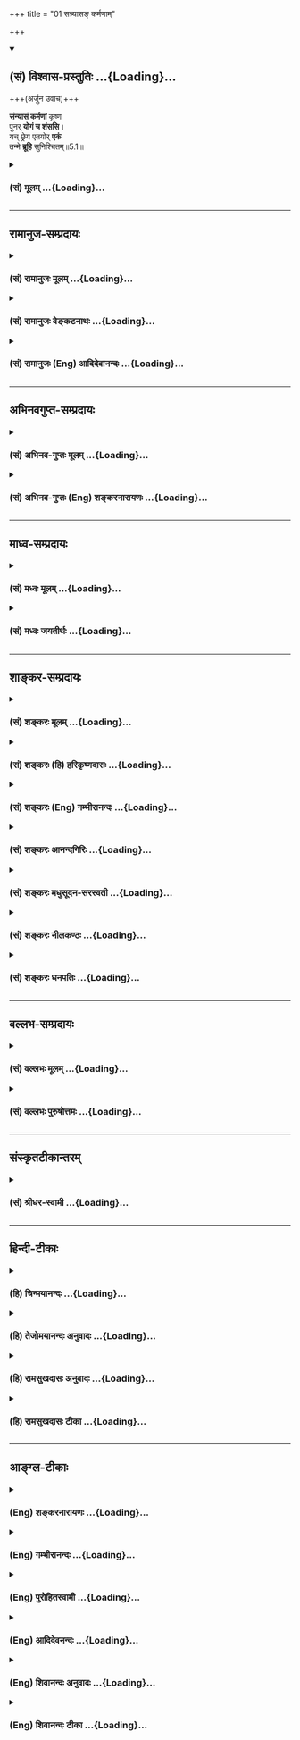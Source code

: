 +++
title = "01 सन्न्यासङ् कर्मणाम्"

+++
<div class="js_include" newlevelforh1="2" title="(सं) विश्वास-प्रस्तुतिः" unfilled url="/mahAbhAratam/shlokashaH/06-bhIShma-parva/03-bhagavad-gItA-parva/saMskRtam/vishvAsa-prastutiH/05_karma-saMnyAsa-yogaH/01_sannyAsa~N_karmaN.md">
<details open><summary><h2>(सं) विश्वास-प्रस्तुतिः ...{Loading}...</h2></summary>

+++(अर्जुन उवाच)+++

**संन्यासं कर्मणां** कृष्ण  
पुनर् **योगं च शंससि**।  
यच् छ्रेय एतयोर् **एकं**  
तन्मे **ब्रूहि** सुनिश्चितम्॥5.1॥
</details>
</div>
<div class="js_include collapsed" newlevelforh1="3" title="(सं) मूलम्" unfilled url="/mahAbhAratam/shlokashaH/06-bhIShma-parva/03-bhagavad-gItA-parva/saMskRtam/mUlam/05_karma-saMnyAsa-yogaH/01_sannyAsa~N_karmaN.md">
<details><summary><h3>(सं) मूलम् ...{Loading}...</h3></summary>

अर्जुन उवाच  
संन्यासं कर्मणां कृष्ण पुनर्योगं च शंससि।  
यच्छ्रेय एतयोरेकं तन्मे ब्रूहि सुनिश्चितम्।।5.1।।
</details>
</div>


_________________
## रामानुज-सम्प्रदायः
<div class="js_include collapsed" newlevelforh1="3" title="(सं) रामानुजः मूलम्" unfilled url="/mahAbhAratam/shlokashaH/06-bhIShma-parva/03-bhagavad-gItA-parva/saMskRtam/rAmAnujaH/mUlam/05_karma-saMnyAsa-yogaH/01_sannyAsa~N_karmaN.md">
<details><summary><h3>(सं) रामानुजः मूलम् ...{Loading}...</h3></summary>

चतुर्थे ऽध्याये कर्मयोगस्य ज्ञानाकारतापूर्वकस्वरूपभेदो ज्ञानांशस्य च प्राधान्यम् उक्तम्; ज्ञानयोगाधिकारिणो ऽपि कर्मयोगस्यान्तर्गतात्मज्ञानत्वाद् अप्रमादत्वात् सुकरत्वान् निरपेक्षत्वाच् च ज्यायस्त्वं तृतीय एवोक्तम् । इदानीं कर्मयोगस्यात्मप्राप्तिसाधनत्वे ज्ञाननिष्ठायाश् शैघ्र्यं कर्मयोगान्तर्गताकर्ट्र्त्वानुसन्धानप्रकारं च प्रतिपाद्य तन्मूलं ज्ञानं च विशोध्यते ॥  

।।5.1।। अर्जुन उवाच **कर्मणां सन्यासं** ज्ञानयोगं **पुनः** कर्म**योगं च
शंससि।** एतद् उक्तं भवति द्वितीये अध्यायेमुमुक्षोः प्रथमं कर्मयोग एव
कार्यः कर्मयोगेन मृदितान्तःकरणकषायस्य ज्ञानयोगेन आत्मदर्शनं कार्यम् इति
प्रतिपाद्य पुनः तृतीयचतुर्थयोःज्ञानयोगाधिकारदशाम् आपन्नस्य अपि
कर्मनिष्ठा एव ज्यायसी सा एव ज्ञाननिष्ठानिरपेक्षा आत्मप्राप्त्येकसाधनम्
इति कर्मनिष्ठां प्रशंससि इति। तत्र **एतयोः** ज्ञानयोगकर्मयोगयोः
आत्मप्राप्तिसाधनभावे **यद् एकं** सौकर्यात् शैघ्र्यात् च **श्रेयः**
श्रेष्ठम् इति **सुनिश्चितम् तत् मे ब्रूहि।**

</details>
</div>
<div class="js_include collapsed" newlevelforh1="3" title="(सं) रामानुजः वेङ्कटनाथः" unfilled url="/mahAbhAratam/shlokashaH/06-bhIShma-parva/03-bhagavad-gItA-parva/saMskRtam/rAmAnujaH/venkaTanAthaH/05_karma-saMnyAsa-yogaH/01_sannyAsa~N_karmaN.md">
<details><summary><h3>(सं) रामानुजः वेङ्कटनाथः ...{Loading}...</h3></summary>

  
  
।।5.1।। अथ पञ्चमस्यांशतस्तृतीयचतुर्थाभ्यां
सङ्गतिप्रदर्शनायोक्तानुक्तांशविवेकेन पञ्चमस्यानुक्तांशे
तात्पर्यप्रदर्शनाय चाह चतुर्थेऽध्याय इति। कर्मयोगस्य ज्ञानाकारतेत्यादिकं
चतुर्थाध्यायप्रधानार्थोऽयमिति द्योतनार्थं सङ्गतिप्रदेशप्रदर्शनार्थं
च। तृतीय एवेति कर्तव्यतोपदेशलक्षण एवेत्यर्थः। पञ्चमार्थमाह इदानीमिति।
अत्रैवं सङ्ग्रहश्लोकः कर्मयोगस्य सौकर्यं शैघ्र्यं काश्चन तद्विधाः।
ब्रह्मज्ञानप्रकारश्च पञ्चमाध्याय उच्यते गी.सं.9 इति। अत्रसौकर्यं
शैघ्र्यं इति सङ्गृहीतत्वेऽपि भाष्ये शैघ्र्यमात्रवचनं सौकर्यस्य
तृतीयाध्यायोक्तस्यैवानुवादः पञ्चमे शैघ्र्यौपयिकतया क्रियत इति
ज्ञापनार्थम् शैघ्र्यं तु तत्रानुक्तत्वादत्र साक्षात्प्रतिपाद्यम्। काश्चन
तद्विधाःब्रह्मज्ञानप्रकारश्च इत्युभयोर्व्याख्यानरूपेणकर्मयोगेत्यादिना
तृतीयचतुर्थाभ्यामंशतः सङ्गतिरुक्ता भवति। ज्ञाननिष्ठाया इति पञ्चमी।
तत्रप्रकारशब्देनविशोध्यत इति वचनाच्चानुक्तांशतात्पर्येणापौनरुक्त्यं
दर्शितम्। तन्मूलं ज्ञानमिति विपाकदशापन्नज्ञानं विवक्षितम्।  
  
अथतद्विद्धि प्रणिपातेन 4।34 इत्येतदनुसन्दधानोऽनुक्तमपेक्षितमंशं
सञ्चिज्ञासुरुक्तमेवार्थं परिपृच्छन्नर्जुन उवाचसन्न्यासं इति।
सन्न्यासयोगशब्दावत्र प्रकृतवक्ष्यमाणसाङ्ख्ययोगविषयतया
नाथान्तरपरावित्यभिप्रायेणाह कर्मणां सन्न्यासं ज्ञानयोगमिति।
कर्मणामित्येतदुभयान्वितम्। ननु कर्मयोगस्य त्याज्यत्वं क्वचिदपि नोक्तम्
प्रत्युत तदेवोपादेयतया प्रपञ्चितम् न च ज्ञानयोगस्य प्रशंसा क्वापि कृता
येनसन्न्यासं৷৷.योगं च शंससि इत्युच्यते उभयोः प्रशंसने कृतेऽपि विकल्प
इत्येव मन्तव्यं न पुनरन्यतराधिक्यप्रश्नावकाश इत्यत्राह
एतदुक्तमिति। प्रतिपाद्येत्यन्तेनसन्न्यासं कर्मणाम् इत्यस्याभिप्रायो
विवृतः। कषायनिवृत्त्यर्थः कर्मयोगः तन्निवृत्तौ कर्मयोगं परित्यज्य
ज्ञानयोग उपादेयः अतो ज्ञानयोग एवात्मदर्शने साक्षात्साधनमिति द्वितीये
प्रतिपादितमिति भावः। पूर्वं सन्न्यस्तस्य पुनर्योगं शंससीति
भ्रमव्युदासायशंससि इत्यनेन पुनःशब्दान्वयमाह तृतीयचतुर्थयोरिति। द्वितीये
इत्येतत्तृतीयचतुर्थयोः इत्येतच्च भाष्यकारैः स्वानुसन्धानेनोक्तम् न
पुनरर्जुनवाक्यानुकारः। अत्र मृदितकषायस्य
कर्मयोगस्त्याज्यश्चेत्कथमुपादेयः ज्ञानयोगस्य दर्शनसाधनत्वे कथमव्यवधानेन
तत्सम्भव इति भावः। कर्म ज्यायो ह्यकर्मणः 3।8 इति ज्यायस्त्वेन
शंसनमित्यभिप्रायेणाहप्रशंससीति। तत्रेति द्वयोरप्यव्यवहितसाधनत्वे
विवक्षिते इत्यर्थः। एतयोरित्यत्र निर्धारितान्यतरविषय एकशब्दः। तत्र
सामान्याकारविवक्षया नपुंसकत्वं श्रेयश्शब्दविशेषणतया
वा। सौकर्याच्छैघ्र्याच्चेति फलस्यैकत्वात्तन्निबन्धनं
श्रैष्ठ्यमिहायुक्तमिति भावः। श्रेयः सुनिश्चितमित्यन्वयः। श्रेयस्त्वेन
सुनिश्चितमित्यर्थः। क्रियाविशेषणत्वं तु
निरर्थकमित्यभिप्रायेणाहश्रेष्ठमिति। सुनिश्चितमिति श्रेयश्शब्दस्य
फलादिष्वपि प्रयोगप्राचुर्यात्तद्व्युदासाय तारतम्यप्रश्नानुगुण्येन
प्रकृतिप्रत्ययार्थव्यञ्जनाय श्रेष्ठशब्देन व्याख्यातम्।
अत्रैकफलसाधनत्वाद्विकल्पे प्राप्ते सौकर्यादिगुणयोगाच्छ्रेयस्त्वोक्तिः।  
  

</details>
</div>
<div class="js_include collapsed" newlevelforh1="3" title="(सं) रामानुजः (Eng) आदिदेवानन्दः" unfilled url="/mahAbhAratam/shlokashaH/06-bhIShma-parva/03-bhagavad-gItA-parva/saMskRtam/rAmAnujaH/english/AdidevAnandaH/05_karma-saMnyAsa-yogaH/01_sannyAsa~N_karmaN.md">
<details><summary><h3>(सं) रामानुजः (Eng) आदिदेवानन्दः ...{Loading}...</h3></summary>

5.1 Arjuna said 'You praise the renunciation of actions, i.e., Jnana
Yoga at one time, and next Karma Yoga'. This is what is objected to: In
the second chapter, you have said that Karma Yoga alone should be
practised first by an aspirant for release; and that the vision of the
self should be achieved by means of Jnana Yoga by one whose mind has its
blemishes washed away by Karma Yoga. Again, in the third and fourth
chapters, you have praised Karma Yoga or devotion to Karma as better
than Jnana Yoga even for one who has attained the stage of Jnana Yoga,
and that, as a means of attaining the self, it (Karma Yoga) is
independent of Jnana Yoga. Therefore, of these two, Jnana Yoga and Karma
Yoga - tell me precisely which by itself is superior, i.e., most
excellent, being more easy to practise, and icker to confer the vision
of the self.

</details>
</div>


_________________
## अभिनवगुप्त-सम्प्रदायः
<div class="js_include collapsed" newlevelforh1="3" title="(सं) अभिनव-गुप्तः मूलम्" unfilled url="/mahAbhAratam/shlokashaH/06-bhIShma-parva/03-bhagavad-gItA-parva/saMskRtam/abhinava-guptaH/mUlam/05_karma-saMnyAsa-yogaH/01_sannyAsa~N_karmaN.md">
<details><summary><h3>(सं) अभिनव-गुप्तः मूलम् ...{Loading}...</h3></summary>

।।5.1।। संन्यासमिति। संन्यासः प्रधानम् पुनः योगः इति ससंशयस्य प्रश्नः।

</details>
</div>
<div class="js_include collapsed" newlevelforh1="3" title="(सं) अभिनव-गुप्तः (Eng) शङ्करनारायणः" unfilled url="/mahAbhAratam/shlokashaH/06-bhIShma-parva/03-bhagavad-gItA-parva/saMskRtam/abhinava-guptaH/english/shankaranArAyaNaH/05_karma-saMnyAsa-yogaH/01_sannyAsa~N_karmaN.md">
<details><summary><h3>(सं) अभिनव-गुप्तः (Eng) शङ्करनारायणः ...{Loading}...</h3></summary>

5.1 Samnyasam etc. Is renunciation superior or Yoga ; this is the estion
of the doubting person (Arjuna).

</details>
</div>


_________________
## माध्व-सम्प्रदायः
<div class="js_include collapsed" newlevelforh1="3" title="(सं) मध्वः मूलम्" unfilled url="/mahAbhAratam/shlokashaH/06-bhIShma-parva/03-bhagavad-gItA-parva/saMskRtam/madhvaH/mUlam/05_karma-saMnyAsa-yogaH/01_sannyAsa~N_karmaN.md">
<details><summary><h3>(सं) मध्वः मूलम् ...{Loading}...</h3></summary>

।।5.1।। तृतीयाध्यायोक्तमेव कर्मयोगं
प्रपञ्चयत्यनेनाध्यायेनयदृच्छालाभसन्तुष्टः 4।22 इत्यादिसन्न्यासंकुरु
कर्मैव 4।15 इत्यादि कर्मयोगं च। नियमनादिना सकललोककर्षणात्कृष्णः।
तच्चोक्तम् यतः कर्षसि देवेश नियम्य सकलं जगत्। अतो वदन्ति मुनयः कृष्णं
त्वां ब्रह्मवादिनः इति महाकौर्मे। सन्न्यासशब्दार्थं भगवानेव वक्ष्यति।
अयं प्रश्नाशयः यदि सन्न्यासः श्रेयोऽधिकः स्यात् तर्हि
सन्न्यासस्येषद्विरोधि युद्धमिति।

</details>
</div>
<div class="js_include collapsed" newlevelforh1="3" title="(सं) मध्वः जयतीर्थः" unfilled url="/mahAbhAratam/shlokashaH/06-bhIShma-parva/03-bhagavad-gItA-parva/saMskRtam/madhvaH/jayatIrthaH/05_karma-saMnyAsa-yogaH/01_sannyAsa~N_karmaN.md">
<details><summary><h3>(सं) मध्वः जयतीर्थः ...{Loading}...</h3></summary>

।।5.1।। पूर्वसङ्गतत्वेनैतदध्यायप्रतिपादनमर्थमाह **तृतीये**ति। कर्मयोगो
नाम कर्माणि कृत्वा तेषां ब्रह्मात्मकत्वज्ञानमिति कश्चित्
तद्व्यावर्तयितुमेवशब्दः। फलकामनादित्यागेनेश्वरार्पणबुद्ध्या
वर्णाश्रमविहितकर्मानुष्ठानमेव कर्मयोगोऽत्र प्रपञ्च्यते तस्यैव
पूर्वमुक्तत्वात् नान्यः तस्याप्रकृत्वात्। द्व्यंशश्चायं कर्मयोगः
कामादिवर्जनमीश्वरार्पणबुद्ध्या कर्मानुष्ठानं चेति। तत्राद्यं
सन्न्यासशब्दोक्तम् द्वितीयमुपचारेण कर्मयोगशब्दोक्तम् तदभिप्रायेण
योगसन्न्यासयोर्लक्षणं स्पष्टयतीत्यन्यत्रोक्तमिति **सन्न्यासमित्या**दिना।
कुत्रोक्तमर्जुनोऽनुवदति इत्यत आह **यदृच्छे**ति। कर्मयोगं इति वदताकर्मणां
इत्येतद्योगशब्देन सम्बध्यत इत्युक्तं भवति। तथा चकर्मणां सन्न्यासं त्यागं
इति व्याख्यानमसदिति सूचितम्। शंससि इत्यनेनान्वयः।
चतुर्थाध्यायोक्तस्यार्थस्यतदध्यायोत्थानबीजत्वात्तृतीयाध्यायार्थप्रपञ्चनात्मकस्याप्यस्य
चतुर्थानन्तर्यं युक्तमित्यप्यनेन ज्ञापितम्। कृष्णशब्दो वर्णविशेषमात्रवचन
इति प्रतीतिनिरासायाह
**नियमनादिने**ति। नित्यनैमित्तिककाम्यनिषिद्धरूपसर्वकर्मत्यागः
सन्न्यासशब्दार्थः इति व्याख्यानं दूषयति **सन्न्यासे**ति। ज्ञेयः स
नित्यसन्न्यासी 5।3 इति सन्न्यासशब्दस्य भगवतैवान्यथा व्याख्यातत्वात्
तद्विरुद्धं परव्याख्यानमित्यर्थः। यदि सर्वकर्मपरित्यागो न
सन्न्यासशब्दार्थः किन्तु द्वेषादिवर्जनमेव तर्हि तस्य योगेन
विरोधाभावात्सन्न्यासयोगयोर्विरोधाभिप्रायेण श्रेयःप्रश्नोऽनुपपन्नः
स्यादित्यत आह **अयमि**ति। अत्र श्रेय इति यथास्थितं गीतापदमनूद्य
सन्न्यासपदानुगुण्येनाधिक इति व्याख्यातम्। नन्वेतत्घोरः इति
चोदितंश्रेयान् इति च परिहृतं च सत्यम् अतएवात्रेषदित्युक्तमिति
अतस्तत्यक्त्वा सन्न्यास एव कर्तव्ये किं वैगुण्यमङ्गीकृत्यापि विधीयते
युद्धमित्याशयशेषः।

</details>
</div>


_________________
## शाङ्कर-सम्प्रदायः
<div class="js_include collapsed" newlevelforh1="3" title="(सं) शङ्करः मूलम्" unfilled url="/mahAbhAratam/shlokashaH/06-bhIShma-parva/03-bhagavad-gItA-parva/saMskRtam/shankaraH/mUlam/05_karma-saMnyAsa-yogaH/01_sannyAsa~N_karmaN.md">
<details><summary><h3>(सं) शङ्करः मूलम् ...{Loading}...</h3></summary>

।।5.1।। **संन्यासं** परित्यागं **कर्मणां** शास्त्रीयाणाम्
अनुष्ठेयविशेषाणां **शंससि** प्रशंससि कथयसि इत्येतत्। **पुनः योगं च**
तेषामेव अनुष्ठानम् अवश्यकर्तव्यंत्वं शंससि। अतः मे कतरत् श्रेयः इति
संशयः किं कर्मानुष्ठानं श्रेयः किं वा तद्धानम् इति। प्रशस्यतरं च
अनुष्ठेयम्। अतश्च **यत् श्रेयः** प्रशस्यतरम् **एतयोः**
कर्मसंन्यासकर्मयोगयोः यदनुष्ठानात् श्रेयोऽवाप्तिः मम स्यादिति मन्यसे
**तत् एकम्** अन्यतरत् सह एकपुरुषानुष्ठेयत्वासंभवात् **मे ब्रूहि
सुनिश्चितम्** अभिप्रेतं तवेति।। स्वाभिप्रायम् आचक्षाणो निर्णयाय
**श्रीभगवानुवाच**

</details>
</div>
<div class="js_include collapsed" newlevelforh1="3" title="(सं) शङ्करः (हि) हरिकृष्णदासः" unfilled url="/mahAbhAratam/shlokashaH/06-bhIShma-parva/03-bhagavad-gItA-parva/saMskRtam/shankaraH/hindI/harikRShNadAsaH/05_karma-saMnyAsa-yogaH/01_sannyAsa~N_karmaN.md">
<details><summary><h3>(सं) शङ्करः (हि) हरिकृष्णदासः ...{Loading}...</h3></summary>

।।5.1।। केवल संन्यास करनेमात्रसे ही सिद्धिको प्राप्त नहीं होता है इस
वचनसे ज्ञानसहित संन्यासको ही सिद्धिका साधन माना है साथ ही कर्मयोगका भी
विधान किया है इसलिये ज्ञानरहित संन्यास कल्याणकर हैअथवा कर्मयोग इन
दोनोंकी विशेषता जाननेकी इच्छासे अर्जुन बोला आप पहले तो शास्त्रोक्त बहुत
प्रकारके अनुष्ठानरूप कर्मोंका त्याग करनेके लिये कहते हैं अर्थात् उपदेश
करते हैं और फिर उनके अनुष्ठानकी अवश्यकर्तव्यतारूप योगको भी बतलाते हैं।
इसलिये मुझे यह शङ्का होती है कि इनमेंसे कौनसा श्रेयस्कर है। कर्मोंका
अनुष्ठान करना कल्याणकर है अथवा उनका त्याग करना जो श्रेष्ठतर हो उसीका
अनुष्ठान करना चाहिये इसलिये इन कर्मसंन्यास और कर्मयोगमें जो श्रेष्ठ हो
अर्थात् जिसका अनुष्ठान करनेसे आप यह मानते हैं कि मुझे कल्याणकी प्राप्ति
होगी उस भलीभाँति निश्चय किये हुए एक ही अभिप्रायको अलग करके कहिये क्योंकि
एक पुरुषद्वारा एक साथ दोनोंका अनुष्ठान होना असम्भव है।

</details>
</div>
<div class="js_include collapsed" newlevelforh1="3" title="(सं) शङ्करः (Eng) गम्भीरानन्दः" unfilled url="/mahAbhAratam/shlokashaH/06-bhIShma-parva/03-bhagavad-gItA-parva/saMskRtam/shankaraH/english/gambhIrAnandaH/05_karma-saMnyAsa-yogaH/01_sannyAsa~N_karmaN.md">
<details><summary><h3>(सं) शङ्करः (Eng) गम्भीरानन्दः ...{Loading}...</h3></summary>

5.1 (O Krsna,) samsasi, You praise, i.e. speak of; sannyasam,
renunciation; karmanam, of actions, of performance of various kinds of
rites enjoined by the scriptures; punah ca, and again; You praise yogam,
yoga, the obligatory performance of those very rites! Therefore I have a
doubt as to which is better-Is the performance of actions better, or
their rejection; And that which is better should be undertaken. And
hence, bruhi, tell; mam, me; suniscitam, for certain, as the one
intended by You; tat ekam, that one-one of the two, since performance of
the two together by the same person is impossible; yat, which; is
sreyah, better, more commendable; etayoh, between these two, between the
renunciation of actions and the performance of actions \[Ast. reads
karma-yoga-anusthana (performance of Karma-yoga) in place of
karma-anusthana (performance of actions).-Tr.\], by undertaking which
you think I shall acire what is beneficial. While stating His own
opinion in order to arrive at a conclusion-

</details>
</div>
<div class="js_include collapsed" newlevelforh1="3" title="(सं) शङ्करः आनन्दगिरिः" unfilled url="/mahAbhAratam/shlokashaH/06-bhIShma-parva/03-bhagavad-gItA-parva/saMskRtam/shankaraH/AnandagiriH/05_karma-saMnyAsa-yogaH/01_sannyAsa~N_karmaN.md">
<details><summary><h3>(सं) शङ्करः आनन्दगिरिः ...{Loading}...</h3></summary>

।।5.1।। पूर्वोत्तराध्याययोः संबन्धमभिदधानो
वृत्तानुवादपूर्वकमर्जुनप्रश्नस्याभिप्रायं प्रदर्शयितुं प्रक्रमते
**कर्मणीत्यादिना।** इत्यारभ्य कर्मण्यकर्मदर्शनमुक्त्वा तत्प्रशंसा
प्रसारितेत्याह **स युक्त इति।** ज्ञानवन्तं सर्वाणि कर्माणि
लोकसंग्रहार्थं कुर्वन्तं ज्ञानलंक्षणेनाग्निना दग्धसर्वकर्माणं
कर्मप्रयुक्तबन्धविधुरं विवेकवन्तो वदन्तीति ज्ञानवतो ज्ञानफलभूतं संन्यासं
विवक्षन्विविदिषोः साधनरूपमपि संन्यासं भगवान्विवक्षितवानित्याह
**ज्ञानाग्नीति।** निराशीरित्यारभ्य शरीरस्थितिमात्रकारणं कर्म
शरीरस्थितावपि सङ्गरहितः सन्नाचरन्धर्माधर्मफलभागी न भवतीत्यपि
पूर्वोत्तराभ्यामध्यायाभ्यां द्विविधं संन्यासं सूचितवानित्याह
**शारीरमिति।** यदृच्छेत्यादावपि संन्यासः सूचितस्तद्धर्मफलायोपदेशादित्याह
**यदृच्छेति।** ज्ञानस्य यज्ञत्वसंपादनपूर्वकं प्रशंसावचनादपि कर्मसंन्यासो
दर्शितो ज्ञाननिष्ठस्येत्याह **ब्रह्मार्पणमिति।** ज्ञानयज्ञस्तुत्यर्थं
नानाविधान्यज्ञाननूद्य तेषां देहादिव्यापारजन्यत्ववचनेनात्मनो
निर्व्यापारत्वविज्ञानफलाभिलाषादपि यथोक्तमात्मानं विविदिषोः
सर्वकर्मसंन्यासेऽधिकारो ध्वनित इत्याह **कर्मजानिति।**
समस्तस्यैवावशेषवर्जितस्य कर्मणो ज्ञाने पर्यवसानाभिधानाच्च जिज्ञासोः
सर्वकर्मसंन्यासः सूचित इत्याह **सर्वमिति।** तद्विद्धीत्यादिना
ज्ञानप्राप्त्युपायं प्रणिपातादि प्रदर्श्य प्राप्तेन
ज्ञानेनातिशयमाहात्म्यवता सर्वकर्मणां निवृत्तिरेवेति वदता च ज्ञानार्थिनः
संन्यासेऽधिकारो दर्शितो भगवतेत्याह **ज्ञानाग्निरिति।** ज्ञानेन
समुच्छिन्नसंशयं तस्मादेव ज्ञानात्कर्माणि संन्यस्य व्यवस्थितमप्रमत्तं
वशीकृतकार्यकरणसंघातवन्तं प्रातिभासिकानि कर्माणि न निबध्नन्तीत्यपि
द्विविधः संन्यासो भगवतोक्त इत्याह **योगेति।** कर्मणीत्यारभ्य
योगसंन्यस्तकर्माणमित्यन्तैरुदाहृतैर्वचनैरुक्तं संन्यासमुपसंहरति
**इत्यन्तैरिति।** तर्हि कर्मसंन्यासस्यैव जिज्ञासुना ज्ञानवता
चादरणीयत्वात्कर्मानुष्ठानमनादेयमापन्नमित्याशङ्क्योक्तमर्थान्तरमनुवदति
**छित्त्वैनमिति।** कर्मतत्त्यागयोरुक्तयोरेकेनैव
पुरुषेणानुष्ठेयत्वसंभवान्न विरोधोऽस्तीत्याशङ्क्य युगपद्वा क्रमेण
वानुष्ठानमिति विकल्प्याद्यं दूषयति **उभयोश्चेति।** द्वितीयं प्रत्याह
**कालभेदेनेति।** उक्तयोर्द्वयोरेकेन पुरुषेणानुष्ठेयत्वासंभवे कथं
कर्तव्यत्वसिद्धिरित्याशङ्क्याह **अर्थादिति।** द्वयोरुक्तयोरेकेन
युगपत्क्रमाभ्यामनुष्ठानानुपपत्तेरित्यर्थः। अन्यतरस्य कर्तव्यत्वे
कतरस्येति कुतो निर्णयो द्वयोः संनिधानाविशेषादित्याशङ्क्याह
**यत्प्रशस्यतरमिति।** भगवता कर्मणां संन्यासो योगश्चोक्तो नच तयोः
समुच्चित्यानुष्ठानं तेनान्यतरस्य श्रेष्ठस्यानुष्ठेयत्वे तद्बुभुत्सया
प्रश्नोपपत्तिरित्युपसंहरति **इत्येवमिति।** नायं प्रष्टुरभिप्रायः
कर्मसंन्यासकर्मयोगयोर्भिन्नपुरुषानुष्ठेयत्वस्योक्तत्वादेकस्मिन्पुरुषे
प्राप्त्यभावादिति शङ्कते **नन्विति।** चोद्यमङ्गीकृत्य परिहरति
**सत्यमेवेति।** कीदृशस्तर्हि प्रष्टुरभिप्रायो येन प्रश्नप्रवृत्तिरिति
पृच्छति **कथमिति।** एकस्मिन्पुरुषे कर्मतत्त्यागयोरस्ति प्राप्तिरिति
प्रष्टुरभिप्रायं प्रतिनिर्देष्टुं प्रारभते **पूर्वोदाहृतैरिति।**
यथास्वर्गकामो यजेत इति स्वर्गकामोद्देशेन यागो विधीयते नतु तस्यैवाधिकारो
नान्यस्येत्यपि प्रतिपाद्यते वाक्यभेदप्रसङ्गात्तथानात्मवित्कर्ता
संन्यासपक्षे प्राप्तोऽनूद्यते नचात्मवित्कर्तृकत्वमेव संन्यासस्य नियम्यते
वैराग्यमात्रेणाज्ञस्यापि संन्यासविधिदर्शनात्।
तस्मात्कर्मतत्त्यागयोरविद्वत्कर्तृकत्वमस्तीति मन्वानस्यार्जुनस्य प्रश्नः
संभवतीति भावः। भवतु संन्यासस्य कर्तव्यत्वविवक्षा तथापि कथं
प्रशस्यतरबुभुत्सया प्रश्नप्रवृत्तिरित्याशङ्क्याह **प्राधान्यमिति।**
तथापि कथमेकस्मिन्पुरुषे तयोरप्राप्तावुक्ताभिप्रायेण प्रश्नवचनं
प्रकल्प्यते तत्राह **अनात्मविदपीति।** आत्मविदो
विद्यासामर्थ्यात्कर्मत्यागध्रौव्यवदितरस्यापि सति वैराग्ये
तत्त्यागस्यावश्यकत्वात्तत्र कर्तासौ प्राप्तोऽत्रानूद्यते। तथाच
कर्मतत्त्यागयोरेकस्मिन्नविदुषि प्राप्तेर्व्यक्तत्वादुक्ताभिप्रायेण
प्रश्नप्रवृत्तिरविरुद्धेत्यर्थः। संन्यासस्यात्मवित्कर्तृकत्वमेवात्र
विवक्षितं किं न स्यादित्याशङ्क्य कर्त्रन्तरपर्युदासः
संन्यासविधिश्चेत्यर्थभेदे वाक्यभेदप्रसङ्गान्मैवमित्याह **इति न
पुनरिति।** इतिशब्दो वाक्यभेदप्रसङ्गहेतुद्योतनार्थः। ततः किमित्याशङ्क्य
फलितमाह **एवमिति।**
कर्मानुष्ठानकर्मसंन्यासयोरविद्वत्कर्तृकत्वमप्यस्तीत्येवं
मन्वानस्यार्जुनस्य प्रशस्यतरविविदिषया प्रश्नो नानुपपन्न इति संबन्धः।
तयोः समुच्चित्यानुष्ठानसंभवे कथं प्रशस्यतरविविदिषेत्याशङ्क्याह
**पूर्वोक्तेनेति**। उभयोश्चेत्यादावुक्तप्रकारेण कर्मतत्त्यागयोर्मिथो
विरोधान्न समुच्चित्यानुष्ठानं सावकाशमित्यर्थः। भवतु तर्हि यस्य
कस्यचिदन्यतरस्यानुष्ठेयत्वमिति कुत उक्ताभिप्रायेण
प्रश्नप्रवृत्तिरित्याशङ्क्याह **अन्यतरस्येति।** उभयप्राप्तौ
समुच्चयानुपपत्तावन्यतरपरिग्रहे विशेषस्यान्वेष्यत्वादुक्ताभिप्रायेण
प्रश्नोपपत्तिरित्यर्थः। इतश्चाविद्वत्कर्तृकयोः संन्यासकर्मयोगयोः कतरः
श्रेयानिति प्रष्टुरभिप्रायो भातीत्याह **प्रतिवचनेति।** किं तत्प्रतिवचनं
कथं वा तन्निरूपणमिति पृच्छति **कथमिति।** तत्र प्रतिवचनं दर्शयति
**संन्यासेति।** तन्निरूपणं कथयति **एतदिति।** तदुभयमिति निःश्रेयसकरत्वं
कर्मयोगस्य श्रेष्ठत्वं चेत्यर्थः। गुणदोषविभागविवेकार्थं पृच्छति
**किंचेति।** अतोऽस्मिन्नाद्ये पक्षे किं दूषणमस्मिन्वा द्वितीये पक्षे किं
फलमिति प्रश्नार्थः। तत्र सिद्धान्ती प्रथमपक्षे दोषमादर्शयति
**अत्रेत्यादिना।** तदेवानुपपन्नत्वं व्यतिरेकद्वारा विवृणोति
**यदीत्यादिना।** निःश्रेयसकरत्वोक्तिरित्यत्र पारम्पर्येणेति द्रष्टव्यम्
विशिष्टत्वाभिधानमिति प्रतियोगिनोऽसहायत्वादस्य च शुद्धिद्वारा
ज्ञानार्थत्वादित्यर्थः। आत्मज्ञस्य कर्मसंन्यासकर्मयोगयोरसंभवे दर्शिते
चोदयति **अत्राहेति।** चोदयिता निर्धारणार्थं विमृशति **किमित्यादिना।**
अन्यतरासंभवेऽपि संदेहात्प्रश्नोऽवतरतीत्याह **यदा चेति।** यस्य
कस्यचिदन्यतरस्यासंभवो भविष्यतीत्याशङ्क्य कारणमन्तरेणासंभवो
भवन्नतिप्रसङ्गः स्यादिति मन्वानः सन्नाह **असंभव इति।** आत्मविदः सकारणं
कर्मयोगासंभवं सिद्धान्ती दर्शयति **अत्रेति।** संग्रहवाक्यं
विवृण्वन्नात्मवित्त्वं विवृणोति **जन्मादीति।** तस्य यदुक्तं
निवृत्तमिथ्याज्ञानत्वं तदिदानीं व्यनक्ति **सम्यगिति।**
विपर्ययज्ञानमूलस्येत्यादिनोक्तं प्रपञ्चयति **निष्क्रियेति।**
यथोक्तसंन्यासमुक्त्वा ततो विपरीतस्य कर्मयोगस्याभावः प्रतिपाद्यत इति
संबन्धः। वैपरीत्यं स्फोरयन्कर्मयोगमेव विशिनष्टि **मिथ्याज्ञानेति।**
मिथ्या च तदज्ञानं चेत्यनाद्यनिर्वाच्यमज्ञानं तन्मूलोऽहं कर्तेत्यात्मनि
कर्तृत्वाभिमानस्तज्जन्यस्तस्येति यावत्। यथोक्तं संन्यासमुक्त्वा
यथोक्तकर्मयोगस्यासंभवप्रतिपादने हेतुमाह **सम्यग्ज्ञानेति।** कुत्र
तदभावप्रतिपादनं तदाह **इहेति।** उक्तं हेतुं कृत्वात्मज्ञस्य कर्मयोगसंभवे
फलितमाह **यस्मादिति।** इह शास्त्रे तत्र तत्रेत्यादावुक्तमेव
व्यक्तीकर्तुं पृच्छति **केषु केष्विति।** तानेव प्रदेशान्दर्शयति
**अत्रेति।** आत्मस्वरूपनिरूपणप्रदेशेषु संन्यासप्रतिपादनादात्मविदः
संन्यासो विवक्षितश्चेत्तर्हि कर्मयोगोऽपि तस्य कस्मान्न भवति
प्रकरणाविशेषादिति शङ्कते **ननु चेति।** आत्मविद्याप्रकरणे
कर्मयोगप्रतिपादनमुदाहरति **तद्यथेति।** प्रकरणादात्मविदोऽपि कर्मयोगस्य
संभवे फलितमाह **अतश्चेति।** आत्मज्ञानोपायत्वेनापि प्रकरणपाठसिद्धौ
ज्ञानादूर्ध्वं न्यायविरुद्धं कर्म कल्पयितुमशक्यमिति परिहरति **अत्रोच्यत
इति।** सम्यग्ज्ञानमिथ्याज्ञानयोस्तत्कार्ययोश्च
भ्रमनिवृत्तिभ्रमसद्भावयोर्मिथो विरोधात्कर्तृत्वादिभ्रममूलं कर्म
सम्यग्ज्ञानादूर्ध्वं न संभवतीत्यर्थः। आत्मज्ञस्य कर्मयोगासंभवे
हेत्वन्तरमाह **ज्ञानयोगेनेति।** इतश्चात्मविदो ज्ञानादूर्ध्वं कर्मयोगो न
युक्तिमानित्याह **कृतकृत्यत्वेनेति।** ज्ञानवतो नास्ति कर्मेत्यत्र
कारणान्तरमाह **तस्येति।** तर्हि ज्ञानवता कर्मयोगस्य
हेयत्ववज्जिज्ञासुनापि तस्य त्याज्यत्वं ज्ञानप्राप्त्या तस्यापि
पुरुषार्थसिद्धेरित्याशङ्क्य जिज्ञासोरस्ति कर्मयोगापेक्षेत्याह **न
कर्मणामिति।** स्वरूपोपकार्यङ्गमन्तरेणाङ्गिस्वरूपानिष्पत्तेर्ज्ञानार्थिना
कर्मयोगस्य शुद्ध्यादिद्वारा ज्ञानहेतोरादेयत्वमित्यर्थः। तर्हि
ज्ञानवतामपि ज्ञानफलोपकारित्वेन कर्मयोगो मृग्यतामित्याशङ्क्याह
**योगारूढस्येति।** उत्पन्नसम्यग्ज्ञानस्य कर्माभावे शरीरस्थितिहेतोरपि
कर्मणोऽसंभवान्न तस्य शरीरस्थितिस्तदस्थितौ च कुतो जीवन्मुक्तिस्तदभावे च
कस्योपदेष्ट्टत्वमुपदेशाभावे च कुतो ज्ञानोदयः स्यादित्याशङ्क्याह
**शारीरमिति।** विदुषोऽपि शरीरस्थितिरास्थिता चेत्तन्मात्रप्रयुक्तेषु
दर्शनश्रवणादिषु कर्तृत्वाभिमानोऽपि स्यादित्याशङ्क्याह **नैवेति।**
तत्त्वविदित्यनेन च समाहितचेतस्तया करोमीति प्रत्ययस्य
सदैवाकर्तव्यत्वोपदेशादिति संबन्धः। यत्तु विदुषः
शरीरस्थितिनिमित्तकर्माभ्यनुज्ञाने तस्मिन्कर्तृत्वाभिमानोऽपि स्यादिति
तत्राह **शरीरेति।** आत्मयाथात्म्यविदस्तेष्वपि नाहं करोमीति प्रत्ययस्य
नैव किंचित्करोमीत्यादावकर्तृत्वोपदेशान्न कर्तृत्वाभिमानसंभावनेत्यर्थः।
यथोक्तोपदेशानुसंधानाभावे विदुषोऽपि करोमीति स्वाभाविकप्रत्ययद्वारा
कर्मयोगः स्यादित्याशङ्क्याह **आत्मतत्त्वेति।** यद्यपि
विद्वान्यथोक्तमुपदेशं कदाचिन्नानुसंधत्ते तथापि
तत्त्वविद्याविरोधान्मिथ्याज्ञानं तन्निमित्तं कर्म वा तस्य
संभावयितुमशक्यमित्यर्थः। आत्मवित्कर्तृकयोः
संन्यासकर्मयोगयोरयोगात्तयोर्निःश्रेयसकरत्वमन्यतरस्य
विशिष्टत्वमित्येतदयुक्तमिति सिद्धत्वाद्द्वितीयं पक्षमङ्गीकरोति
**यस्मादित्यादिना।** तदीयाच्च कर्मसंन्यासात्कर्मयोगस्य
विशिष्टत्वाभिधानमिति संबन्धः। ननु कर्मयोगेन शुद्धबुद्धेः संन्यासो
जायमानस्तस्मादुत्कृष्यते कथं
तस्मात्कर्मयोगस्योत्कृष्टत्ववाचोयुक्तिर्युक्तेति तत्राह
**पूर्वोक्तेति।** वैलक्षण्यमेव स्पष्टयति **सत्येवेति।**  
  
स्वाश्रमविहितश्रवणादौ कर्तृत्वविज्ञाने सत्येव
पूर्वाश्रमोपात्तकर्मैकदेशविषयसंन्यासात्कर्मयोगस्य श्रेयस्त्ववचनंनैतादृशं
ब्राह्मणस्यास्ति वित्तम् इत्यादिस्मृतिविरुद्धमित्याशङ्क्याह
**यमनियमादीति।**आनृशंस्यं क्षमा सत्यमहिंसा दम आर्जवम्। प्रीतिः प्रसादो
माधुर्यमक्रोधश्च यमा दश।। दानमिज्या तपो ध्यानं स्वाध्यायोपस्थनिग्रहौ।
व्रतोपवासौ मौनं च स्नानं च नियमा दश।।
इत्युक्तैर्यमनियमैरन्यैश्चाश्रमधर्मैर्विशिष्टत्वेनानुष्ठातुमशक्यत्वादुक्तसंन्यासात्कर्मयोगस्य
विशिष्टत्वोक्तिर्युक्तेत्यर्थः। नहि कश्चिदिति न्यायेन
कर्मयोगस्येतरापेक्षया सुकरत्वाच्च तस्य विशिष्टत्ववचनं श्लिष्टमित्याह
**सुकरत्वेन** **चेति।** प्रतिवचनवाक्यार्थालोचनात्सिद्धमर्थमुपसंहरति
**इत्येवमिति।** संन्यासकर्मयोगयोर्मिथोविरुद्धयोः
समुच्चित्यानुष्ठातुमशक्ययोरन्यतरस्य कर्तव्यत्वे प्रशस्यतरस्य
तद्भावात्तद्भावस्य चानिर्धारितत्वात्तन्निर्दिधारयिषया प्रश्नः स्यादिति
प्रश्नवाक्यार्थपर्यालोचनया प्रष्टुरभिप्रायो यथा पूर्वमुपदिष्टस्तथा
प्रतिवचनार्थनिरूपणेनापि तस्य निश्चितत्वात्प्रश्नोपपत्तिः सिद्धेत्यर्थः।
ननु तृतीये यथोक्तप्रश्नस्य भगवता निर्णीतत्वान्नात्र प्रश्नप्रतिवचनयोः
सावकाशत्वमित्याशङ्क्य विस्तरेणोक्तमेव संबन्धं पुनः संक्षेपतो दर्शयति
**ज्यायसी चेदिति।** साङ्ख्ययोगयोर्भिन्नपुरुषानुष्ठेयत्वेन निर्णीतत्वान्न
पुनः प्रश्नयोग्यत्वमित्यर्थः। इतोऽपि न तयोः प्रश्नविषयत्वमित्याह
**नचेति।** एवकारविशेषणाज्ज्ञानसहितसंन्यासस्य सिद्धसाधनत्वं
भगवतोऽभिमतंछित्त्वैनं संशयं योगमातिष्ठ इति च कर्मयोगस्य विधानात्तस्यापि
सिद्धसाधनत्वमिष्टं ततश्च निर्णीतत्वान्न प्रश्नस्तद्विषयः सिध्यतीत्यर्थः।
केनाभिप्रायेण तर्हि प्रश्नः स्यादित्याशङ्क्य
ज्ञानरहितसंन्यासात्कर्मयोगस्य प्रशस्यतरत्वबुभुत्सयेत्याह **ज्ञानरहित
इति।** प्रष्टुरभिप्रायमेवं प्रदर्श्य प्रश्नोपपत्तिमुक्त्वा
प्रश्नमुत्थापयति **संन्यासमिति।** तर्हि द्वयं त्वयानुष्ठेयमित्याशङ्क्य
तदशक्तेरुक्तत्वात्प्रशस्यतरस्यानुष्ठानार्थं तदिदमिति निश्चित्य
वक्तव्यमित्याह **यच्छ्रेय इति।** काम्यानां प्रतिषिद्धानां च कर्मणां
परित्यागो मयोच्यते न सर्वेषामित्याशङ्क्य कर्मण्यकर्मेत्यादौ
विशेषदर्शनान्मैवमित्याह **शास्त्रीयाणामिति।** अस्तु तर्हि
शास्त्रीयाशास्त्रीययोरशेषयोरपि कर्मणोस्त्यागो नेत्याह **पुनरिति।** तर्हि
कर्मत्यागस्तद्योगश्चेत्युभयमाहर्तव्यमित्याशङ्क्य
विरोधान्मैवमित्यभिप्रेत्याह **अत इति।**
द्वयोरेकेनानुष्ठानायोगस्योक्तत्वात्कर्तव्यत्वोक्तेश्च संशयो जायते तमेव
संशयं विशदयति **किं कर्मेति।** प्रशस्यतरबुभुत्सा किमर्थेत्याशङ्क्याह
**प्रशस्यतरं चेति।** तस्यैवानुष्ठेयत्वे प्रश्नस्य सावकाशत्वमाह
**अतश्चेति।** तदेव प्रशस्यतरं विशिनष्टि **यदनुष्ठानादिति।**
तदेकमन्यतरन्मे ब्रूहीति संबन्धः। उभयोरुक्तत्वे सति किमित्येकं
वक्तव्यमिति नियुज्यते तत्राह **सहेति।** कर्मतत्त्यागयोर्मिथो
विरोधादित्यर्थः।

</details>
</div>
<div class="js_include collapsed" newlevelforh1="3" title="(सं) शङ्करः मधुसूदन-सरस्वती" unfilled url="/mahAbhAratam/shlokashaH/06-bhIShma-parva/03-bhagavad-gItA-parva/saMskRtam/shankaraH/madhusUdana-sarasvatI/05_karma-saMnyAsa-yogaH/01_sannyAsa~N_karmaN.md">
<details><summary><h3>(सं) शङ्करः मधुसूदन-सरस्वती ...{Loading}...</h3></summary>

।।5.1।। अध्यायाभ्यां कृतो द्वाभ्यां निर्णयः कर्मबोधयोः।
कर्मतत्त्यागयोर्द्वाभ्यां निर्णयः क्रियतेऽधुना।।  
  
तृतीयेऽध्यायेज्यायसी चेत्कर्मणस्ते इत्यादिनाऽर्जुनेन पृष्टो
भगवाञ्ज्ञानकर्मणोर्विकल्पसमुच्चयासंभवेनाधिकारिभेदव्यवस्थयालोकेऽस्मिन्द्विविधा
निष्ठा पुरा प्रोक्ता मया इत्यादिना निर्णयं कृतवान्। तथाचाज्ञाधिकारिकं
कर्म न ज्ञानेन सह समुच्चीयते तेजस्तिमिरयोरिव युगपदसंभवात्
कर्माधिकारहेतुभेदबुद्ध्यपनोदकत्वेन ज्ञानस्य तद्विरोधित्वात्। नापि
विकल्प्यते एकार्थत्वाभावात् ज्ञानकार्यस्याज्ञाननाशस्य कर्मणा
कर्तुमशक्यत्वात्। तमेव विदित्वाऽतिमृत्युमेति नान्यः पन्था विद्यतेऽयनाय
इति श्रुतेः। ज्ञाने जाते तु कर्मकार्यं नापेक्ष्यत एवेत्युक्तंयावानर्थ
उदपाने इत्यत्र। तथाच ज्ञानिनः कर्मानधिकारे निश्चिते
प्रारब्धकर्मवशाद्वृथाचेष्टारूपेण तदनुष्ठानं वा सर्वकर्मसंन्यासो वेति
निर्विवादं चतुर्थे निर्णीतम्। अज्ञेन त्वन्तःकरणशुद्धिद्वारा
ज्ञानोत्पत्तये कर्माण्यनुष्ठेयानितमेतं वेदानुवचनेन ब्राह्मणा विविदिषन्ति
यज्ञेन दानेन तपसाऽनाशकेन इति श्रुतेःसर्वं कर्माखिलं पार्थ ज्ञाने
परिसमाप्यते इति भगवद्वचनाच्च। एवं सर्वाणि कर्माणि ज्ञानार्थानि तथा
सर्वकर्मसंन्यासोऽपि ज्ञानार्थः श्रूयतेएतमेव प्रव्राजिनो लोकमिच्छन्तः
प्रव्रजन्तिशान्तो दान्त उपरतस्तितिक्षुः समाहितो भूत्वात्मन्येवात्मानं
पश्येत्त्यजतैव हि तज्ज्ञेयं त्यक्तुः प्रत्यक् परं पदम्सत्यानृते सुखदुःखे
वेदानिमं लोकममुं च परित्यज्यात्मानमन्विच्छेत् इत्यादौ। तत्र
कर्मतत्त्यागयोरारादुपकारकसन्निपत्योपकारकयोः प्रयाजावघातयोरिव न समुच्चयः
संभवति विरुद्धत्वेन यौगपद्याभावात्। नापि
कर्मतत्त्यागयोरात्मज्ञानमात्रफलत्वेनैकार्थत्वादतिरात्रार्थयोः
षोडशिग्रहणाग्रहणयोरिव विकल्पः स्यात् द्वारभेदेनैकार्थत्वाभावात्। कर्मणो
हि पाक्षयरूपमदृष्टमेव द्वारम् संन्यासस्य तु सर्वविक्षेपाभावेन
विचारावसरदानरूपं दृष्टमेव द्वारम् नियमापूर्वं तु
दृष्टसमवायित्वादवघातादाविव न प्रयोजकम्। तथा
चादृष्टार्थयोरारादुपकारकसन्निपत्योपकारकयोरेकप्रधानार्थत्वेऽपि विकल्पो
नास्त्येव। प्रयाजावघातादीनामपि तत्प्रसङ्गात्।
तस्मात्क्रमेणोभयमप्यनुष्ठेयम्। तत्रापि संन्यासानन्तरं कर्मानुष्ठानं
चेत्तदा परित्यक्तपूर्वाश्रमस्वीकारेणारूढपतित्वात्कर्मानधिकारित्वं
प्राक्तनसंन्यासवैयर्थ्यं च तस्यादृष्टार्थत्वाभावात्। प्रथमकृतसंन्यासेनैव
ज्ञानाधिकारलाभे तदुत्तरकाले कर्मानुष्ठानवैयर्थ्यं च। तस्मादादौ
भगवदर्पणबुद्ध्या निष्कामकर्मानुष्ठानादन्तःकरणशुद्धौ तीव्रेण वैराग्येण
विविदिषायां दृढायां सर्वकर्मसंन्यासः श्रवणमननादिरूपवेदान्तवाक्यविचाराय
कर्तव्य इति भगवतो मतम्। तथाचोक्तंन कर्मणामनारम्भान्नैष्कर्म्यं
पुरुषोऽश्नुते इति। वक्ष्यते चआरुरुक्षोर्मुनेर्योगं कर्म कारणमुच्यते।
योगारूढस्य तस्यैव शमः कारणमुच्यते।। इति। योगोऽत्र तीव्रवैराग्यपूर्विका
विविदिषा। तदुक्तं वार्तिककारैःप्रत्यग्विविदिषासिद्ध्यै वेदानुवचनादयः।
ब्रह्मावाप्त्यै तु तत्त्यागमीप्सन्तीति श्रुतेर्बलात्।। इति।
स्मृतिश्चकषायपक्तिः कर्माणि ज्ञानं तु परमा गतिः। कषाये कर्मभिः पक्वे ततो
ज्ञानं प्रवर्तते।। इति। मोक्षधर्मे चकषायं पाचयित्वा च श्रेणीस्थानेषु च
त्रिषु। प्रव्रजेच्च परं स्थानं पारिव्राज्यमनुत्तमम्।। भावितैः करणैश्चायं
बहुसंसारयोनिषु। आसादयति शुद्धात्मा मोक्षं वै प्रथमाश्रमे।। तमासाद्य तु
मुक्तस्य दृष्टार्थस्य विपश्चितः। त्रिष्वाश्रमेषु कोन्वर्थो
भवेत्परमभीप्सितः।। इति। मोक्षं वैराग्यम्। एतेन क्रमाक्रमसंन्यासौ द्वावपि
दर्शितौ। तथाच श्रुतिःब्रह्मचर्यं समाप्य गृही भवेद्गृहाद्वनीभूत्वा
प्रव्रजेद्यदिवेतरथा ब्रह्मचर्यादेव प्रव्रजेद्गृहाद्वा वनाद्वा यदहरेव
विरजेत्तदहरेव प्रव्रजेत् इति। तस्मादज्ञस्याविरक्ततादशायां
कर्मानुष्ठानमेव। तस्यैव विरक्ततादशायां संन्यासः श्रवणाद्यवसरदानेन
ज्ञानार्थ इति दशाभेदेनाज्ञमधिकृत्यैव कर्मतत्त्यागौ व्याख्यातुं
पञ्चमषष्ठावध्यायावारभ्येते। विद्वत्संन्यासस्तु ज्ञानबलादर्थसिद्धि एवेति
संदेहाभावान्नात्र विचार्यते। तत्रैकमेव जिज्ञासुमज्ञं प्रति
ज्ञानार्थत्वेन कर्मतत्त्यागयोर्विधानात्तयोश्च
विरुद्धयोर्युगपदनुष्ठानासंभवान्मया जिज्ञासुना किमिदानीमनुष्ठेयमिति
संदिहानः अर्जुन उवाच हे कृष्ण सदानन्दरूप भक्तदुःखकर्षणेति वा। कर्मणां
यावज्जीवादिश्रुतिविहितानां नित्यानां नैमित्तिकानां च संन्यासं त्यागं
जिज्ञासुमज्ञं प्रति कथयसि वेदमुखेन पुनस्तद्विरुद्धं योगं च
कर्मानुष्ठानरूपं शंससि। एतमेव प्रव्राजिनो लोकमिच्छन्तः प्रव्रजन्तितमेतं
वेदानुवचनेन ब्राह्मणा विविदिषन्ति यज्ञेन
इत्यादिवाक्यद्वयेन। निराशीर्यतचित्तात्मा त्यक्तसर्वपरिग्रहः। शारीरं केवलं
कर्म कुर्वन्नाप्नोति किल्बिषम्।। छित्त्वैनं संशयं योगमातिष्ठोत्तिष्ठ भारत
इति गीतावाक्यद्वयेन वा। तत्रैकमज्ञं प्रति
कर्मतत्त्यागयोर्विधानाद्युगपदुभयानुष्ठानासंभवादेतयोः
कर्मतत्त्यागयोर्मध्ये यदेकं श्रेयः प्रशस्यतरं मन्यसे कर्म वा तत्त्यागं
वा तन्मे ब्रूहि सुनिश्चितं तव मतमनुष्ठानाय।

</details>
</div>
<div class="js_include collapsed" newlevelforh1="3" title="(सं) शङ्करः नीलकण्ठः" unfilled url="/mahAbhAratam/shlokashaH/06-bhIShma-parva/03-bhagavad-gItA-parva/saMskRtam/shankaraH/nIlakaNThaH/05_karma-saMnyAsa-yogaH/01_sannyAsa~N_karmaN.md">
<details><summary><h3>(सं) शङ्करः नीलकण्ठः ...{Loading}...</h3></summary>

।।5.1।। तृतीयेऽध्यायेलोकेऽस्मिन्द्विविधा निष्ठा इति विभिन्नाधिकारिकं
निष्ठाद्वयं प्रस्तुत्यन कर्मणामनारम्भान्नैष्कर्म्यं पुरुषोऽश्नुते
इत्यादिना कर्मनिष्ठाया ज्ञाननिष्ठाङ्गत्वेन भूयसा
निर्बन्धेनानुष्ठेयत्वमुक्तङ्कर्मण्येवाधिकारस्ते इत्यादिना। चतुर्थे
तूत्पन्नसम्यग्दर्शनैः कृतमपि कर्माकृतमेव भवति ज्ञानेन कर्तृत्वादिबाधात्।
अतस्तैर्वृथाचेष्टावत्कर्म वा कर्तव्यं संन्यासो वा कर्तव्य इत्यनास्थया
प्रोक्तम्। अथेदानीं पञ्चमषष्ठयोरज्ञानिना ज्ञानार्थिना वैराग्योत्पत्तेः
प्राक्कर्मैवानुष्ठेयम्। संपन्ने तु वैराग्ये दृष्टविक्षेपनिवृत्त्यर्थं
कर्मसंन्यासं कृत्वा ज्ञानोत्पत्त्यर्थं योगोऽनुष्ठेय इत्युच्यते। तत्र
चतुर्थेत्यक्तसर्वपरिग्रहः इति संन्यासोयोगमातिष्ठ इति कर्मयोगश्चैकं मां
प्रति विहितः। न चैतयोः स्थितिगतिवद्युगपदेकेन मयानुष्ठानं कर्तुं शक्यते
परस्परविरुद्धत्वादिति मन्वानोऽर्जुन उवाच **संन्यासमिति।** हे कृष्ण
पापकर्षण मे मह्यं ज्ञानार्थिने संन्यासं कर्मयोगं चेति द्वयं
परस्परविरुद्धं कथं शंससि कथयसि। पुनरित्यनेन प्रागपि त्वया वेदकर्त्रा इदं
द्वयं विहितमस्तीति गम्यते। तथाच श्रुतिस्मृति भवतःएतमेव प्रव्राजिनो
लोकमिच्छन्तः प्रव्रजन्तिसंसारमेवं निःसारं दृष्ट्वा सारदिदृक्षया।
प्रव्रजन्त्यकृतोद्वाहाः परं वैराग्यमास्थिताः। इति च। तथातमेतं
वेदानुवचनेन ब्राह्मणा विविदिषन्ति यज्ञेन दानेन तपसाऽनाशकेन
इतिमहायज्ञैश्च यज्ञैश्च ब्राह्मीयं क्रियते तनुः इति च। ब्राह्मी
ब्रह्मदर्शनयोग्या। अत एतयोः श्रुतिविहितत्वेन प्रशस्यतयोर्मध्ये एकं
श्रेयः प्रशस्तरं यत्तन्मे सुनिश्चितं ब्रूहीति प्रश्नः।

</details>
</div>
<div class="js_include collapsed" newlevelforh1="3" title="(सं) शङ्करः धनपतिः" unfilled url="/mahAbhAratam/shlokashaH/06-bhIShma-parva/03-bhagavad-gItA-parva/saMskRtam/shankaraH/dhanapatiH/05_karma-saMnyAsa-yogaH/01_sannyAsa~N_karmaN.md">
<details><summary><h3>(सं) शङ्करः धनपतिः ...{Loading}...</h3></summary>

  
  
।।5.1।। निराशीर्यतचित्तात्मा त्यक्तसर्वपरिग्रहः। शारीरं केवलं कर्म
कुर्वन्नाप्नोति किल्बिषम्। यदृच्छालाभसंतुष्टः इत्यादिना
सर्वकर्मसन्यासंछित्त्वैनं संशयं योगमातिष्ठोतिष्ठ भारत इति कर्मयोगं च
श्रुत्वोभयोश्च स्थितिगतिवत्परस्परविरोधादेकेन सह कर्तुमशक्यत्वात्
कालभेदेन विधानाभावादर्थात्तयोरन्यतरस्य कर्तव्यताप्राप्तौ
सत्यामज्ञस्याशुद्धचेतस एतयोः संन्यासकर्मयोग्योः किं श्रेयस्करमिति
बुभुत्सयार्जुन उवाच **संन्यासमिति।** संन्यासं परित्यागं कर्मणां
शास्त्रीयाणामनुष्ठानविशेषाणां पुनस्तेषामनुष्ठानं च। एतमेव प्रव्राजिनो
लोकमिच्छन्तः प्रवजन्तितमेतं वेदानुवचनेन ब्राह्मणा विविदिषन्ति यज्ञेन
दानेन तपसाऽनाशकेन इत्यादि वेदमूलकैः पूर्वोक्तैर्वचनैः शंससि कथयसि।
कृष्णेति संबोधयन् मया त्यागः कर्तव्य उत कर्मानुष्ठेयमिति तत्रतत्र
मच्चित्ताकर्षणं करोषीति सूचयति। अतो मे कतरच्छ्रेय इति संशयो भवति
तस्माद्यदेतयोरेकं प्रशस्यतरं सुनिश्चितं तन्मे ब्रूहि निःसंशयाय।

</details>
</div>


_________________
## वल्लभ-सम्प्रदायः
<div class="js_include collapsed" newlevelforh1="3" title="(सं) वल्लभः मूलम्" unfilled url="/mahAbhAratam/shlokashaH/06-bhIShma-parva/03-bhagavad-gItA-parva/saMskRtam/vallabhaH/mUlam/05_karma-saMnyAsa-yogaH/01_sannyAsa~N_karmaN.md">
<details><summary><h3>(सं) वल्लभः मूलम् ...{Loading}...</h3></summary>

।।5.1।। साङ्ख्ययोगैकार्थमतं स्वकर्मकरणं बहिः। इत्यबुद्ध्वा
निजश्रेयोनिश्चये पृच्छति क्षमम्।।1।। अर्जुन उवाच सन्न्यासमिति।
साङ्ख्यानामेव कर्मणां सन्न्यासं त्यागं कथयसि योगं च। तत्र कर्मणां
पुनर्योगे सम्बन्धं वा कथयसि। नहि कर्मसन्न्यासः कर्मयोगश्चैकस्यैकदैव
सम्भवतः विरुद्धस्वरूपत्वात्। तस्मादेकं सुनिश्चितं मम श्रेयो वद।

</details>
</div>
<div class="js_include collapsed" newlevelforh1="3" title="(सं) वल्लभः पुरुषोत्तमः" unfilled url="/mahAbhAratam/shlokashaH/06-bhIShma-parva/03-bhagavad-gItA-parva/saMskRtam/vallabhaH/puruShottamaH/05_karma-saMnyAsa-yogaH/01_sannyAsa~N_karmaN.md">
<details><summary><h3>(सं) वल्लभः पुरुषोत्तमः ...{Loading}...</h3></summary>

  
  
।।5.1।। सन्न्यासं कर्मयोगं च श्रीकृष्णोक्तं धनञ्जयः।  
  
श्रुत्वा संशयमापन्नः पुनः प्रश्नं चकार ह।।  
  
अर्जुन उवाच सन्न्यासमिति। हे कृष्ण सदानन्द आनन्दैकदानयोग्य कर्मणां
सन्न्यासं त्यागंन मां कर्माणि 4।14 इत्यारभ्यकृत्वाऽपि न निबध्यते 4।22
इत्यन्तं शंससि पुनःयोगमातिष्ठ 4।42 इत्यनेन योगं च शंससि।
एतयोरुभयोर्मध्ये एकं सुनिश्चितं निर्धारितं ब्रूहि। च पुनरेतयोरुभयोः
सकाशादेकमन्यद्यच्छ्रेयः श्रेयोरूपं भक्तिरूपं भवेत् तन्मे मम त्वदीयस्य
सुनिश्चितं संशयरूपं ब्रूहि।  
  

</details>
</div>


_________________
## संस्कृतटीकान्तरम्
<div class="js_include collapsed" newlevelforh1="3" title="(सं) श्रीधर-स्वामी" unfilled url="/mahAbhAratam/shlokashaH/06-bhIShma-parva/03-bhagavad-gItA-parva/saMskRtam/shrIdhara-svAmI/05_karma-saMnyAsa-yogaH/01_sannyAsa~N_karmaN.md">
<details><summary><h3>(सं) श्रीधर-स्वामी ...{Loading}...</h3></summary>

।।5.1।। निर्वाय संशयं जिष्णोः कर्मसंन्यासयोगयोः। जितेन्द्रियस्य च यतेः
पञ्चमे मुक्तिमब्रवीत्।।1।।  
  
अज्ञानसंभूतं संशयं ज्ञानासिना छित्त्वा कर्मयोगमातिष्ठेत्युक्तं तत्र
पूर्वापरविरोधं मन्वानोऽर्जुन उवाच **संन्यासमिति।**यस्त्वात्मरतिरेव
स्यात् इत्यादिनासर्वं कर्माखिलं पार्थ इत्यादिना च ज्ञानिनः कर्मसंन्यासं
कथयसि। ज्ञानासिना संशयं छित्त्वा योगमातिष्ठेति पुनर्योगं च कथयसि। न च
कर्मसंन्यासः कर्मयोगश्चैकस्यैकदैव संभवतः विरुद्धस्वरूपत्वात्।
तस्मादेतयोर्मध्ये एकस्मिन्ननुष्ठातव्ये सति मम यच्छ्रेयः श्रेष्ठं
सुनिश्चितं तदेकं ब्रूहि।

</details>
</div>


_________________
## हिन्दी-टीकाः
<div class="js_include collapsed" newlevelforh1="3" title="(हि) चिन्मयानन्दः" unfilled url="/mahAbhAratam/shlokashaH/06-bhIShma-parva/03-bhagavad-gItA-parva/hindI/chinmayAnandaH/05_karma-saMnyAsa-yogaH/01_sannyAsa~N_karmaN.md">
<details><summary><h3>(हि) चिन्मयानन्दः ...{Loading}...</h3></summary>

।।5.1।। अर्जुन के इस प्रश्न से स्पष्ट होता है कि अनजाने में ही वह अपनी
नैराश्य अवस्था से बहुत कुछ मुक्त हुआ भगवान् के उपदेश को ध्यानपूर्वक
श्रवण करके विचार भी करने लगा था। स्वभाव से क्रियाशील होने के कारण अर्जुन
को कर्मयोग रुचिकर तथा स्वीकार्य था। परन्तु अनेक स्थानों पर श्रीकृष्ण
द्वारा अन्य यज्ञों की अपेक्षा ज्ञान अथवा कर्मसंन्यास को अधिक श्रेष्ठ
प्रतिपादित करने से अर्जुन के मन में सन्देह उत्पन्न हुआ और यही कारण था कि
वह स्वयं के लिए किसी मार्ग का निश्चय नहीं कर सका। अत इसका निश्चय कराना
ही अर्जुन के प्रश्न का प्रयोजन है। और एक बात यह भी है कि मानसिक उन्माद का
रोगी उस रोग के प्रभाव से कुछ मुक्त होने पर भी शीघ्र ही पूर्ण आत्मविश्वास
नहीं जुटा पाता। यह सबका अनुभव है कि भयंकर स्वप्न से जागे हुए व्यक्ति को
पुन संयमित होकर निद्रा अवस्था में आने के उपक्रम में कुछ समय लग जाता है।
अर्जुन की ठीक ऐसी ही स्थिति थी। मानसिक तनाव एवं उन्माद की स्थिति से बाहर
आने पर भी अपने सारथी श्रीकृष्ण के उपदेश को पूर्णरूप से समझने तथा विचार
करने में वह स्वयं को असमर्थ पा रहा था। अर्जुन इस निष्कर्ष पर पहुँचा था
कि भगवान् उसके सामने कर्मयोग तथा कर्मसंन्यास के रूप में दो विकल्प
प्रस्तुत कर रहे हैं। अत वह श्रीकृष्ण से यह जानना चाहता है कि उसके
आत्मकल्याण के लिये इन दोनों में से कौन सा एक निश्चित मार्ग अनुकरणीय है।
इस अध्याय का प्रयोजन यह बताने का है कि ये दो मार्ग विकल्प रूप नहीं है और
न ही परस्पर पूरक होते हुये युगपत अनुष्ठेय हैं। कर्मयोग तथा कर्मसंन्यास
इनका इसी क्रम में आचरण करना है और न कि एक साथ दोनों का। यही इस अध्याय का
विषय है।

</details>
</div>
<div class="js_include collapsed" newlevelforh1="3" title="(हि) तेजोमयानन्दः अनुवादः" unfilled url="/mahAbhAratam/shlokashaH/06-bhIShma-parva/03-bhagavad-gItA-parva/hindI/tejomayAnandaH/anuvAdaH/05_karma-saMnyAsa-yogaH/01_sannyAsa~N_karmaN.md">
<details><summary><h3>(हि) तेजोमयानन्दः अनुवादः ...{Loading}...</h3></summary>

।।5.1।। अर्जुन ने कहा हे -- कृष्ण ! आप कर्मों के संन्यास की और फिर योग
(कर्म के आचरण) की प्रशंसा करते हैं। इन दोनों में एक जो निश्चय पूर्वक
श्रेयस्कर है, उसको मेरे लिए कहिये।।

</details>
</div>
<div class="js_include collapsed" newlevelforh1="3" title="(हि) रामसुखदासः अनुवादः" unfilled url="/mahAbhAratam/shlokashaH/06-bhIShma-parva/03-bhagavad-gItA-parva/hindI/rAmasukhadAsaH/anuvAdaH/05_karma-saMnyAsa-yogaH/01_sannyAsa~N_karmaN.md">
<details><summary><h3>(हि) रामसुखदासः अनुवादः ...{Loading}...</h3></summary>

।।5.1।। अर्जुन बोले -- हे कृष्ण ! आप कर्मोंका स्वरूपसे त्याग करनेकी और
फिर कर्मयोगकी प्रशंसा करते हैं। अतः इन दोनों साधनोंमें जो एक
निश्चितरूपसे कल्याणकारक हो, उसको मेरे लिये कहिये।

</details>
</div>
<div class="js_include collapsed" newlevelforh1="3" title="(हि) रामसुखदासः टीका" unfilled url="/mahAbhAratam/shlokashaH/06-bhIShma-parva/03-bhagavad-gItA-parva/hindI/rAmasukhadAsaH/TIkA/05_karma-saMnyAsa-yogaH/01_sannyAsa~N_karmaN.md">
<details><summary><h3>(हि) रामसुखदासः टीका ...{Loading}...</h3></summary>

5.1।।***व्याख्या--*'संन्यासं कर्मणां कृष्ण'--**कौटुम्बिक स्नेहके कारण
अर्जुनके मनमें युद्ध न करनेका भाव पैदा हो गया था। इसके समर्थनमें
अर्जुनने पहले अध्यायमें कई तर्क और युक्तियाँ भी सामने रखीं। उन्होंने
युद्ध करनेको पाप बताया (गीता 1। 45)। वे युद्ध न करके भिक्षाके अन्नसे
जीवन-निर्वाह करनेको श्रेष्ठ समझने लगे (2। 5) और उन्होंने निश्चय करके
भगवान्से स्पष्ट कह भी दिया कि मैं किसी भी स्थितिमें युद्ध नहीं करूँगा
(2। 9)। प्रायः वक्ताके शब्दोंका अर्थ श्रोता अपने विचारके अनुसार लगाया
करते हैं। स्वजनोंको देखकर अर्जुनके हृदयमें जो मोह पैदा हुआ, उसके अनुसार
उन्हें युद्धरूप कर्मके त्यागकी बात उचित प्रतीत होने लगी। अतः भगवान्के
शब्दोंको वे अपने विचारके अनुसार समझ रहे हैं कि भगवान् कर्मोंका स्वरूपसे
त्याग करके प्रचलित प्रणालीके अनुसार तत्त्वज्ञान प्राप्त करनेकी ही
प्रशंसा कर रहे हैं।  
  
**'पुनर्योगं च शंससि'--**चौथे अध्यायके अड़तीसवें श्लोकमें भगवान्ने
कर्मयोगीको दूसरे किसी साधनके बिना अवश्यमेव तत्त्वज्ञान प्राप्त होनेकी
बात कही है। उसीको लक्ष्य करके अर्जुन भगवान्से कह रहे हैं कि कभी तो आप
ज्ञानयोगकी प्रशंसा (4। 33) करते हैं और कभी कर्मयोगकी प्रशंसा करते हैं
(4। 41)।

</details>
</div>


_________________
## आङ्ग्ल-टीकाः
<div class="js_include collapsed" newlevelforh1="3" title="(Eng) शङ्करनारायणः" unfilled url="/mahAbhAratam/shlokashaH/06-bhIShma-parva/03-bhagavad-gItA-parva/english/shankaranArAyaNaH/05_karma-saMnyAsa-yogaH/01_sannyAsa~N_karmaN.md">
<details><summary><h3>(Eng) शङ्करनारायणः ...{Loading}...</h3></summary>

5.1. Arjuna said O krsna, you commend renunciation of action and again the Yoga of action; which one of these two is superior \[to the other\]
; Please tell me that for certain.

</details>
</div>
<div class="js_include collapsed" newlevelforh1="3" title="(Eng) गम्भीरानन्दः" unfilled url="/mahAbhAratam/shlokashaH/06-bhIShma-parva/03-bhagavad-gItA-parva/english/gambhIrAnandaH/05_karma-saMnyAsa-yogaH/01_sannyAsa~N_karmaN.md">
<details><summary><h3>(Eng) गम्भीरानन्दः ...{Loading}...</h3></summary>

5.1 Arjuna said O Krsna, You praise renunciation of actions, and again,
(Karma-) yoga. Tell me for certain that one which is better between these two.

</details>
</div>
<div class="js_include collapsed" newlevelforh1="3" title="(Eng) पुरोहितस्वामी" unfilled url="/mahAbhAratam/shlokashaH/06-bhIShma-parva/03-bhagavad-gItA-parva/english/purohitasvAmI/05_karma-saMnyAsa-yogaH/01_sannyAsa~N_karmaN.md">
<details><summary><h3>(Eng) पुरोहितस्वामी ...{Loading}...</h3></summary>

5.1 "Arjuna said: My Lord! At one moment Thou praisest renunciation of action; at another, right action. Tell me truly, I pray, which of these is the more conducive to my highest welfare;

</details>
</div>
<div class="js_include collapsed" newlevelforh1="3" title="(Eng) आदिदेवनन्दः" unfilled url="/mahAbhAratam/shlokashaH/06-bhIShma-parva/03-bhagavad-gItA-parva/english/AdidevanandaH/05_karma-saMnyAsa-yogaH/01_sannyAsa~N_karmaN.md">
<details><summary><h3>(Eng) आदिदेवनन्दः ...{Loading}...</h3></summary>

5.1 Arjuna said You praise, O Krsna, the renunciation of actions and then praise Karma Yoga also. Tell me with certainly which of these is the superior one leading to the ultimate good.

</details>
</div>
<div class="js_include collapsed" newlevelforh1="3" title="(Eng) शिवानन्दः अनुवादः" unfilled url="/mahAbhAratam/shlokashaH/06-bhIShma-parva/03-bhagavad-gItA-parva/english/shivAnandaH/anuvAdaH/05_karma-saMnyAsa-yogaH/01_sannyAsa~N_karmaN.md">
<details><summary><h3>(Eng) शिवानन्दः अनुवादः ...{Loading}...</h3></summary>

5.1 Arjuna said Renunciation of actions, O Krishna, Thou praisest, and again Yoga. Tell me conclusively that which is the better of the two.

</details>
</div>
<div class="js_include collapsed" newlevelforh1="3" title="(Eng) शिवानन्दः टीका" unfilled url="/mahAbhAratam/shlokashaH/06-bhIShma-parva/03-bhagavad-gItA-parva/english/shivAnandaH/TIkA/05_karma-saMnyAsa-yogaH/01_sannyAsa~N_karmaN.md">
<details><summary><h3>(Eng) शिवानन्दः टीका ...{Loading}...</h3></summary>

  
  
5.1 संन्यासम् renunciation; कर्मणाम् of actions; कृष्ण O Krishna; पुनः
again; योगम् Yoga; च and; शंससि (Thou) praisest; यत् which; श्रेयः
better; एतयोः of these two; एकम् one; तत् that; मे to me; ब्रूहि tell;
सुनिश्चितम् conclusively.Commentary Thou teachest renunciation of actions and also their performance. This has confused me. Tell decisively now which is better. It is not possible for a man to resort to both of them at the same time. Yoga here means Karma Yoga. (Cf.III.2)

</details>
</div>
